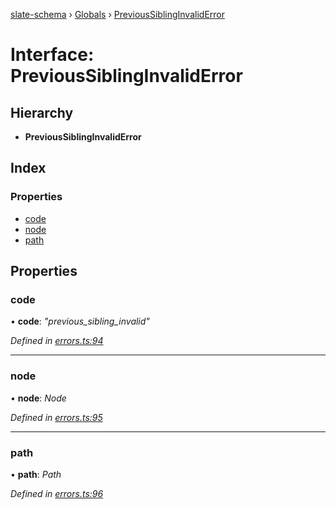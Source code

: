 [slate-schema](../README.md) › [Globals](../globals.md) › [PreviousSiblingInvalidError](previoussiblinginvaliderror.md)

# Interface: PreviousSiblingInvalidError

## Hierarchy

* **PreviousSiblingInvalidError**

## Index

### Properties

* [code](previoussiblinginvaliderror.md#code)
* [node](previoussiblinginvaliderror.md#node)
* [path](previoussiblinginvaliderror.md#path)

## Properties

###  code

• **code**: *"previous_sibling_invalid"*

*Defined in [errors.ts:94](https://github.com/DamareYoh/slate/blob/26e8a411/packages/slate-schema/src/errors.ts#L94)*

___

###  node

• **node**: *Node*

*Defined in [errors.ts:95](https://github.com/DamareYoh/slate/blob/26e8a411/packages/slate-schema/src/errors.ts#L95)*

___

###  path

• **path**: *Path*

*Defined in [errors.ts:96](https://github.com/DamareYoh/slate/blob/26e8a411/packages/slate-schema/src/errors.ts#L96)*
